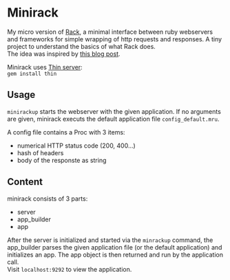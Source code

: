 # Minirack

My micro version of [Rack](https://github.com/rack/rack), a minimal interface between ruby webservers and frameworks for simple wrapping of http requests and responses. A tiny project to understand the basics of what Rack does.<br>
The idea was inspired by [this blog post](http://www.kavinder.com/blog/2014-10-10-rebuild-a-gem-rack/).

Minirack uses [Thin server](https://github.com/macournoyer/thin/):<br>
`gem install thin`

## Usage

`minirackup` starts the webserver with the given application. If no arguments are given, minirack executs the default application file `config_default.mru`.

A config file contains a Proc with 3 items:
* numerical HTTP status code (200, 400...)
* hash of headers
* body of the responste as string

## Content

minirack consists of 3 parts:
* server
* app_builder
* app

After the server is initialized and started via the `minrackup` command, the app_builder parses the given application file (or the default application) and initializes an app. The app object is then returned and run by the application call.<br>
Visit `localhost:9292` to view the application.